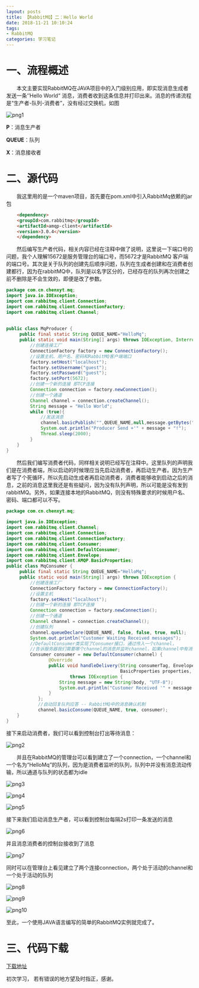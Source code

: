 ```yaml
---
layout: posts
title: 【RabbitMQ】二：Hello World
date: 2018-11-21 10:10:24
tags:
- RabbitMQ
categories: 学习笔记
---
```


# 一、流程概述

&ensp;&ensp;&ensp;&ensp;本文主要实现RabbitMQ在JAVA项目中的入门级别应用，即实现消息生成者发送一条‘’Hello World“ 消息，消费者收到这条信息并打印出来。消息的传递流程是“生产者-队列-消费者”，没有经过交换机，如图

![png1]([RabbitMQ]二：Hello-World/png1.png)

**P**：消息生产者

**QUEUE**：队列

**X**：消息接收者

# 二、源代码

&ensp;&ensp;&ensp;&ensp;我这里用的是一个maven项目，首先要在pom.xml中引入RabbitMq依赖的jar包

```html
    <dependency>
    <groupId>com.rabbitmq</groupId>
    <artifactId>amqp-client</artifactId>
    <version>3.0.4</version>
    </dependency>
```

&ensp;&ensp;&ensp;&ensp;然后编写生产者代码，相关内容已经在注释中做了说明，这里说一下端口号的问题，我个人理解15672是服务管理台的端口号，而5672才是RabbitMQ 客户端的端口号。其次是关于队列的创建先后顺序问题，队列在生成者创建和在消费者创建都行，因为在rabbitMQ中，队列是以名字区分的，已经存在的队列再次创建之前不删除是不会生效的，即便是改了参数。

```java
package com.cn.chenxyt.mq;
import java.io.IOException;
import com.rabbitmq.client.Connection;
import com.rabbitmq.client.ConnectionFactory;
import com.rabbitmq.client.Channel;
 
 
public class MqProducer {
	 public final static String QUEUE_NAME="HelloMq";
	 public static void main(String[] args) throws IOException, InterruptedException {
		 //创建连接工厂
		 ConnectionFactory factory = new ConnectionFactory();
		 //设置主机、用户名、密码和RabbitMQ客户端端口
		 factory.setHost("localhost");
		 factory.setUsername("guest");
		 factory.setPassword("guest");
		 factory.setPort(5672);
		 //创建一个新的连接 即TCP连接
		 Connection connection = factory.newConnection();
		 //创建一个通道
		 Channel channel = connection.createChannel();
		 String message = "Hello World";
		 while (true){
			 //发送消息
			 channel.basicPublish("",QUEUE_NAME,null,message.getBytes("UTF-8"));
	         System.out.println("Producer Send +'" + message + "!");
	         Thread.sleep(2000);
		 }
	}	 
}
```

&ensp;&ensp;&ensp;&ensp;然后我们编写消费者代码，同样相关说明已经写在注释中。这里队列的声明我们是在消费者端，所以启动的时候理应当先启动消费者，再启动生产者。因为生产者写了个死循环，所以先启动生成者再启动消费者，消费者能够收到启动之后的消息，之前的消息这里我还是有些疑问，因为没有队列声明，所以可能是没有发到rabbitMQ。另外，如果连接本地的RabbitMQ，则没有特殊要求的时候用户名、密码、端口都可以不写。

```java
package com.cn.chenxyt.mq;
 
import java.io.IOException;
import com.rabbitmq.client.Channel;
import com.rabbitmq.client.Connection;
import com.rabbitmq.client.ConnectionFactory;
import com.rabbitmq.client.Consumer;
import com.rabbitmq.client.DefaultConsumer;
import com.rabbitmq.client.Envelope;
import com.rabbitmq.client.AMQP.BasicProperties;
public class MqConsumer {
	 public final static String QUEUE_NAME="HelloMq";
	 public static void main(String[] args) throws IOException {
		 //创建连接工厂
		 ConnectionFactory factory = new ConnectionFactory();
		 //设置主机
		 factory.setHost("localhost");
		 //创建一个新的连接 即TCP连接
		 Connection connection = factory.newConnection();
		 //创建一个通道
		 Channel channel = connection.createChannel();
		 //创建队列
	     channel.queueDeclare(QUEUE_NAME, false, false, true, null);
	     System.out.println("Customer Waiting Received messages");
	     //DefaultConsumer类实现了Consumer接口，通过传入一个channel，
	     //告诉服务器我们需要哪个channel的消息并监听channel，如果channel中有消息，就会执行回调函数handleDelivery
	     Consumer consumer = new DefaultConsumer(channel) {
	            @Override
	            public void handleDelivery(String consumerTag, Envelope envelope,
	                                       BasicProperties properties, byte[] body)
	                    throws IOException {
	                String message = new String(body, "UTF-8");
	                System.out.println("Customer Received '" + message + "'");
	            }
	        };
	        //自动回复队列应答 -- RabbitMQ中的消息确认机制
	        channel.basicConsume(QUEUE_NAME, true, consumer);
	}	 
}
```

接下来启动消费者，我们可以看到控制台打出等待消息：

![png2]([RabbitMQ]二：Hello-World/png2.png)

&ensp;&ensp;&ensp;&ensp;并且在RabbitMQ的管理台可以看到建立了一个connection，一个channel和一个名为“HelloMq”的队列，因为是消费者监听的队列，队列中并没有消息流动传输，所以通道与队列的状态都为idle    

![png3]([RabbitMQ]二：Hello-World/png3.png)

![png4]([RabbitMQ]二：Hello-World/png4.png)

![png5]([RabbitMQ]二：Hello-World/png5.png)

接下来我们启动消息生产者，可以看到控制台每隔2s打印一条发送的消息

![png6]([RabbitMQ]二：Hello-World/png6.png)

并且消息消费者的控制台接收到了消息

![png7]([RabbitMQ]二：Hello-World/png7.png)

同时可以在管理台上看见建立了两个连接connection，两个处于活动的channel和一个处于活动的队列

![png8]([RabbitMQ]二：Hello-World/png8.png)

![png9]([RabbitMQ]二：Hello-World/png9.png)

![png10]([RabbitMQ]二：Hello-World/png10.png)

至此，一个使用JAVA语言编写的简单的RabbitMQ实例就完成了。

# 三、代码下载

[下载地址](<https://pan.baidu.com/s/1dOm1Eu>)

初次学习， 若有错误的地方望及时指正，感谢。